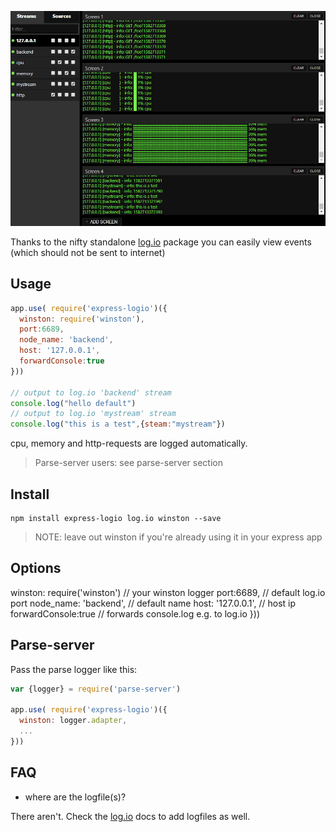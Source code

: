![](screenshot.gif)

Thanks to the nifty standalone [log.io](https://npmjs.com/log.io) package you can easily view events (which should not be sent to internet)

## Usage

```javascript
app.use( require('express-logio')({
  winston: require('winston'),
  port:6689,
  node_name: 'backend',
  host: '127.0.0.1',
  forwardConsole:true
}))

// output to log.io 'backend' stream
console.log("hello default")
// output to log.io 'mystream' stream
console.log("this is a test",{steam:"mystream"})
```

cpu, memory and http-requests are logged automatically.

> Parse-server users: see parse-server section

## Install

    npm install express-logio log.io winston --save

> NOTE: leave out winston if you're already using it in your express app

## Options

  winston: require('winston')  // your winston logger
  port:6689,                   // default log.io port
  node_name: 'backend',        // default name
  host: '127.0.0.1',           // host ip
  forwardConsole:true          // forwards console.log e.g. to log.io
}))


## Parse-server

Pass the parse logger like this:

```javascript
var {logger} = require('parse-server')

app.use( require('express-logio')({
  winston: logger.adapter,
  ...
}))
```

## FAQ

* where are the logfile(s)?

There aren't.
Check the [log.io](https://npmjs.com/log.io) docs to add logfiles as well.